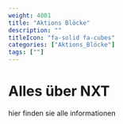 ```yaml
---
weight: 4001
title: "Aktions Blöcke"
description: ""
titleIcon: "fa-solid fa-cubes"
categories: ["Aktions_Blöcke"]
tags: [""]
---
```


# Alles über NXT
hier finden sie alle informationen

